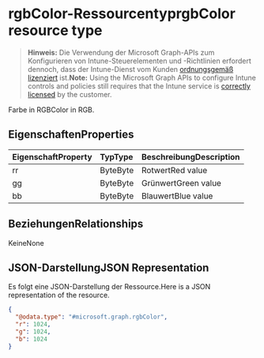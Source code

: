 # <a name="rgbcolor-resource-type"></a><span data-ttu-id="db286-101">rgbColor-Ressourcentyp</span><span class="sxs-lookup"><span data-stu-id="db286-101">rgbColor resource type</span></span>

> <span data-ttu-id="db286-102">**Hinweis:** Die Verwendung der Microsoft Graph-APIs zum Konfigurieren von Intune-Steuerelementen und -Richtlinien erfordert dennoch, dass der Intune-Dienst vom Kunden [ordnungsgemäß lizenziert](https://go.microsoft.com/fwlink/?linkid=839381) ist.</span><span class="sxs-lookup"><span data-stu-id="db286-102">**Note:** Using the Microsoft Graph APIs to configure Intune controls and policies still requires that the Intune service is [correctly licensed](https://go.microsoft.com/fwlink/?linkid=839381) by the customer.</span></span>

<span data-ttu-id="db286-103">Farbe in RGB</span><span class="sxs-lookup"><span data-stu-id="db286-103">Color in RGB.</span></span>
## <a name="properties"></a><span data-ttu-id="db286-104">Eigenschaften</span><span class="sxs-lookup"><span data-stu-id="db286-104">Properties</span></span>
|<span data-ttu-id="db286-105">Eigenschaft</span><span class="sxs-lookup"><span data-stu-id="db286-105">Property</span></span>|<span data-ttu-id="db286-106">Typ</span><span class="sxs-lookup"><span data-stu-id="db286-106">Type</span></span>|<span data-ttu-id="db286-107">Beschreibung</span><span class="sxs-lookup"><span data-stu-id="db286-107">Description</span></span>|
|:---|:---|:---|
|<span data-ttu-id="db286-108">r</span><span class="sxs-lookup"><span data-stu-id="db286-108">r</span></span>|<span data-ttu-id="db286-109">Byte</span><span class="sxs-lookup"><span data-stu-id="db286-109">Byte</span></span>|<span data-ttu-id="db286-110">Rotwert</span><span class="sxs-lookup"><span data-stu-id="db286-110">Red value</span></span>|
|<span data-ttu-id="db286-111">g</span><span class="sxs-lookup"><span data-stu-id="db286-111">g</span></span>|<span data-ttu-id="db286-112">Byte</span><span class="sxs-lookup"><span data-stu-id="db286-112">Byte</span></span>|<span data-ttu-id="db286-113">Grünwert</span><span class="sxs-lookup"><span data-stu-id="db286-113">Green value</span></span>|
|<span data-ttu-id="db286-114">b</span><span class="sxs-lookup"><span data-stu-id="db286-114">b</span></span>|<span data-ttu-id="db286-115">Byte</span><span class="sxs-lookup"><span data-stu-id="db286-115">Byte</span></span>|<span data-ttu-id="db286-116">Blauwert</span><span class="sxs-lookup"><span data-stu-id="db286-116">Blue value</span></span>|

## <a name="relationships"></a><span data-ttu-id="db286-117">Beziehungen</span><span class="sxs-lookup"><span data-stu-id="db286-117">Relationships</span></span>
<span data-ttu-id="db286-118">Keine</span><span class="sxs-lookup"><span data-stu-id="db286-118">None</span></span>
## <a name="json-representation"></a><span data-ttu-id="db286-119">JSON-Darstellung</span><span class="sxs-lookup"><span data-stu-id="db286-119">JSON Representation</span></span>
<span data-ttu-id="db286-120">Es folgt eine JSON-Darstellung der Ressource.</span><span class="sxs-lookup"><span data-stu-id="db286-120">Here is a JSON representation of the resource.</span></span>
<!-- {
  "blockType": "resource",
  "keyProperty": "id",
  "@odata.type": "microsoft.graph.rgbColor"
}
-->
``` json
{
  "@odata.type": "#microsoft.graph.rgbColor",
  "r": 1024,
  "g": 1024,
  "b": 1024
}
```



